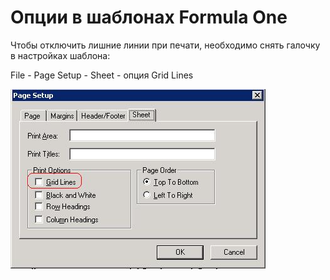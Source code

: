 # Опции в шаблонах Formula One

Чтобы отключить лишние линии при печати, необходимо снять галочку в настройках шаблона:

File - Page Setup - Sheet - опция Grid Lines

![](../../../../.gitbook/assets/grid_lines.JPG)

